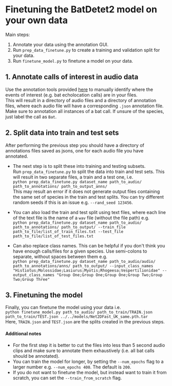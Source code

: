 
# Finetuning the BatDetet2 model on your own data  
Main steps:  
1. Annotate your data using the annotation GUI.
2. Run `prep_data_finetune.py` to create a training and validation split for your data.  
3. Run `finetune_model.py` to finetune a model on your data.  


## 1. Annotate calls of interest in audio data
Use the annotation tools provided [here](https://github.com/macaodha/batdetect2_GUI) to manually identify where the events of interest (e.g. bat echolocation calls) are in your files.  
This will result in a directory of audio files and a directory of annotation files, where each audio file will have a corresponding `.json` annotation file.
Make sure to annotation all instances of a bat call.
If unsure of the species, just label the call as `Bat`.  


## 2. Split data into train and test sets
After performing the previous step you should have a directory of annotations files saved as jsons, one for each audio file you have annotated. 
* The next step is to split these into training and testing subsets.  
Run `prep_data_finetune.py` to split the data into train and test sets. This will result in two separate files, a train and a test one, i.e.  
`python prep_data_finetune.py dataset_name path_to_audio/ path_to_annotations/ path_to_output_anns/`   
This may result an error if it does not generate output files containing the same set of species in the train and test splits. You can try different random seeds if this is an issue e.g. `--rand_seed 123456`.  

* You can also load the train and test split using text files, where each line of the text file is the name of a `wav` file (without the file path) e.g.  
`python prep_data_finetune.py dataset_name path_to_audio/ path_to_annotations/ path_to_output/ --train_file path_to_file/list_of_train_files.txt --test_file path_to_file/list_of_test_files.txt`


* Can also replace class names. This can be helpful if you don't think you have enough calls/files for a given species. Use semi-colons to separate, without spaces between them e.g.  
`python prep_data_finetune.py dataset_name path_to_audio/audio/ path_to_annotations/anns/ path_to_output/ --input_class_names "Histiotus;Molossidae;Lasiurus;Myotis;Rhogeesa;Vespertilionidae" --output_class_names "Group One;Group One;Group One;Group Two;Group Two;Group Three"`  


## 3. Finetuning the model  
Finally, you can finetune the model using your data i.e.  
`python finetune_model.py path_to_audio/ path_to_train/TRAIN.json path_to_train/TEST.json ../../models/Net2DFast_UK_same.pth.tar`  
Here, `TRAIN.json` and `TEST.json` are the splits created in the previous steps.  


#### Additional notes
* For the first step it is better to cut the files into less than 5 second audio clips and make sure to annotate them exhaustively (i.e. all bat calls should be annotated).  
* You can train the model for longer, by setting the `--num_epochs` flag to a larger number e.g. `--num_epochs 400`. The default is `200`.  
* If you do not want to finetune the model, but instead want to train it from scratch, you can set the `--train_from_scratch` flag.  
